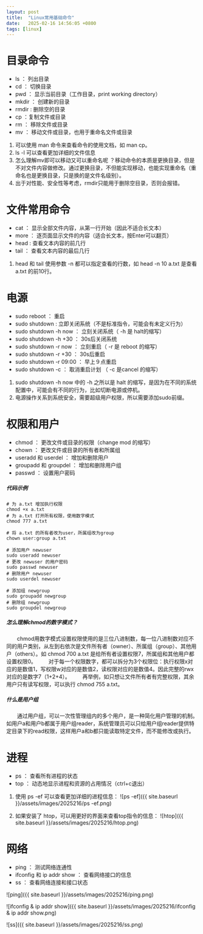 ```yaml
---
layout: post
title:  "Linux常用基础命令"
date:   2025-02-16 14:56:05 +0800
tags: [linux]
---
```


# 目录命令
- ls ： 列出目录
- cd ： 切换目录
- pwd ： 显示当前目录（工作目录，print working directory）
- mkdir ： 创建新的目录
- rmdir : 删除空的目录
- cp ：复制文件或目录
- rm ： 移除文件或目录
- mv ： 移动文件或目录，也用于重命名文件或目录

1.   可以使用 man 命令来查看命令的使用文档，如 man cp。
2.   ls -l 可以查看更加详细的文件信息
3.   怎么理解mv即可以移动又可以重命名呢 ？移动命令的本质是更换目录，但是不对文件内容做修改。通过更换目录，不但能实现移动，也能实现重命名（重命名也是更换目录，只是换的是文件名级别）。
4.   出于对性能、安全性等考虑，rmdir只能用于删除空目录，否则会报错。

# 文件常用命令
- cat ： 显示全部文件内容，从第一行开始（因此不适合长文本）
- more ： 逐页面显示文件的内容（适合长文本，按Enter可以翻页）
- head : 查看文本内容的前几行
- tail ： 查看文本内容的最后几行

1. head 和 tail 使用参数 -n 都可以指定查看的行数，如 head -n 10 a.txt 是查看 a.txt 的前10行。

# 电源
- sudo reboot ： 重启
- sudo shutdown : 立即关闭系统（不是标准指令，可能会有未定义行为）
- sudo shutdown -h now ： 立刻关闭系统（ -h 是 halt的缩写）
- sudo shutdown -h +30 ： 30s后关闭系统
- sudo shutdown -r now ： 立刻重启（ -r 是 reboot 的缩写）
- sudo shutdown -r +30 ： 30s后重启
- sudo shutdown -r 09:00 ： 早上９点重启
- sudo shutdown -c ： 取消重启计划 （ -c 是cancel 的缩写）

1. sudo shutdown -h now 中的 -h 之所以是 halt 的缩写，是因为在不同的系统配置中，可能会有不同的行为，比如切断电源或停机。
2. 电源操作关系到系统安全，需要超级用户权限，所以需要添加sudo前缀。

# 权限和用户
- chmod ： 更改文件或目录的权限（change mod 的缩写）
- chown ： 更改文件或目录的所有者和所属组
- useradd 和 userdel ： 增加和删除用户
- groupadd 和 groupdel ： 增加和删除用户组
- passwd ： 设置用户密码

##### 代码示例
```
# 为 a.txt 增加执行权限
chmod +x a.txt
# 为 a.txt 打开所有权限，使用数字模式
chmod 777 a.txt

# 将 a.txt 的所有者改为user，所属组改为group
chown user:group a.txt

# 添加用户 newuser
sudo useradd newuser
# 更改 newuser 的用户密码
sudo passwd newuser
# 删除用户 newuser
sudo userdel newuser

# 添加组 newgroup
sudo groupadd newgroup
# 删除组 newgroup
sudo groupdel newgroup

```

##### 怎么理解chmod的数字模式？
&emsp;&emsp;chmod用数字模式设置权限使用的是三位八进制数，每一位八进制数对应不同的用户类别，从左到右依次是文件所有者（owner）、所属组（group）、其他用户（others）。如 chmod 700 a.txt 是给所有者设置权限7，所属组和其他用户都设置权限0。
&emsp;&emsp;对于每一个权限数字，都可以拆分为3个权限位：执行权限x对应的是数值1，写权限w对应的是数值2，读权限对应的是数值4。因此完整的rwx对应的是数字7（1+2+4）。
&emsp;&emsp;再举例，如只想让文件所有者有完整权限，其余用户只有读写权限，可以执行 chmod 755 a.txt。

##### 什么是用户组
&emsp;&emsp;通过用户组，可以一次性管理组内的多个用户，是一种简化用户管理的机制。如用户a和用户b都属于用户组reader，系统管理员可以只给用户组reader提供特定目录下的read权限，这样用户a和b都只能读取特定文件，而不能修改或执行。

# 进程
- ps ： 查看所有进程的状态
- top ： 动态地显示进程和资源的占用情况（ctrl+c退出）

1. 使用 ps -ef 可以查看更加详细的进程信息：
![ps -ef]({{ site.baseurl }}/assets/images/2025216/ps -ef.png)

2. 如果安装了 htop，可以用更好的界面来查看top指令的信息：
![htop]({{ site.baseurl }}/assets/images/2025216/htop.png)

# 网络
- ping ： 测试网络连通性
- ifconfig 和 ip addr show ： 查看网络接口的信息
- ss ： 查看网络连接和接口状态

![ping]({{ site.baseurl }}/assets/images/2025216/ping.png)

![ifconfig & ip addr show]({{ site.baseurl }}/assets/images/2025216/ifconfig & ip addr show.png)

![ss]({{ site.baseurl }}/assets/images/2025216/ss.png)





